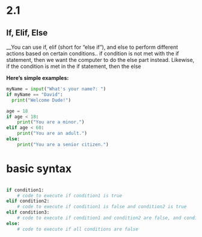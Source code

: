 # 2.1
## If, Elif, Else 
__You can use if, elif (short for “else if”), and else to perform different actions based on certain conditions.. if condition is not met with the if statement, then we want the computer to do the else part instead. Likewise, if the condition is met in the if statement, then the else


**Here’s simple examples:**

````python
myName = input("What's your name?: ") 
if myName == "David":
  print("Welcome Dude!")

age = 18
if age < 18:
    print("You are a minor.")
elif age < 60:
    print("You are an adult.")
else:
    print("You are a senior citizen.")
````
# basic syntax
````python

if condition1:
    # code to execute if condition1 is true
elif condition2:
    # code to execute if condition1 is false and condition2 is true
elif condition3:
    # code to execute if condition1 and condition2 are false, and condition3 is true
else:
    # code to execute if all conditions are false
